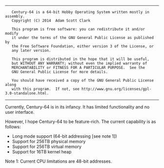 ***********************************************************************************************

       Century-64 is a 64-bit Hobby Operating System written mostly in assembly.
       Copyright (C) 2014  Adam Scott Clark

       This program is free software: you can redistribute it and/or modify
       it under the terms of the GNU General Public License as published by
       the Free Software Foundation, either version 3 of the License, or
       any later version.

       This program is distributed in the hope that it will be useful,
       but WITHOUT ANY WARRANTY; without even the implied warranty of
       MERCHANTABILITY or FITNESS FOR A PARTICULAR PURPOSE.  See the
       GNU General Public License for more details.

       You should have received a copy of the GNU General Public License along
       with this program.  If not, see http://www.gnu.org/licenses/gpl-3.0-standalone.html.

***********************************************************************************************

Currently, Century-64 is in its infancy.  It has limited functionality and no user interface.

However, I hope Century-64 to be feature-rich.  The current capability is as follows:
* Long mode support (64-bit addressing [see note 1])
* Support for 256TB physical memory
* Support for 256TB virtual memory
* Support for 16TB kernel heap

Note 1: Current CPU limitations are 48-bit addresses.
